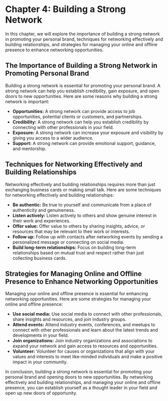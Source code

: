Chapter 4: Building a Strong Network
====================================

In this chapter, we will explore the importance of building a strong network in promoting your personal brand, techniques for networking effectively and building relationships, and strategies for managing your online and offline presence to enhance networking opportunities.

The Importance of Building a Strong Network in Promoting Personal Brand
-----------------------------------------------------------------------

Building a strong network is essential for promoting your personal brand. A strong network can help you establish credibility, gain exposure, and open doors to new opportunities. Here are some reasons why building a strong network is important:

* **Opportunities:** A strong network can provide access to job opportunities, potential clients or customers, and partnerships.
* **Credibility:** A strong network can help you establish credibility by connecting with other professionals in your field.
* **Exposure:** A strong network can increase your exposure and visibility by giving you access to a wider audience.
* **Support:** A strong network can provide emotional support, guidance, and mentorship.

Techniques for Networking Effectively and Building Relationships
----------------------------------------------------------------

Networking effectively and building relationships requires more than just exchanging business cards or making small talk. Here are some techniques for networking effectively and building relationships:

* **Be authentic:** Be true to yourself and communicate from a place of authenticity and genuineness.
* **Listen actively:** Listen actively to others and show genuine interest in their work and experiences.
* **Offer value:** Offer value to others by sharing insights, advice, or resources that may be relevant to their work or interests.
* **Follow up:** Follow up with contacts after networking events by sending a personalized message or connecting on social media.
* **Build long-term relationships:** Focus on building long-term relationships based on mutual trust and respect rather than just collecting business cards.

Strategies for Managing Online and Offline Presence to Enhance Networking Opportunities
---------------------------------------------------------------------------------------

Managing your online and offline presence is essential for enhancing networking opportunities. Here are some strategies for managing your online and offline presence:

* **Use social media:** Use social media to connect with other professionals, share insights and resources, and join industry groups.
* **Attend events:** Attend industry events, conferences, and meetups to connect with other professionals and learn about the latest trends and developments in your field.
* **Join organizations:** Join industry organizations and associations to expand your network and gain access to resources and opportunities.
* **Volunteer:** Volunteer for causes or organizations that align with your values and interests to meet like-minded individuals and make a positive impact in your community.

In conclusion, building a strong network is essential for promoting your personal brand and opening doors to new opportunities. By networking effectively and building relationships, and managing your online and offline presence, you can establish yourself as a thought leader in your field and open up new doors of opportunity.
